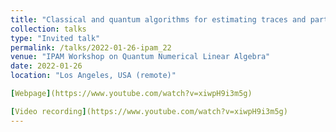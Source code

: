 ```yaml
---
title: "Classical and quantum algorithms for estimating traces and partition functions"
collection: talks
type: "Invited talk"
permalink: /talks/2022-01-26-ipam_22
venue: "IPAM Workshop on Quantum Numerical Linear Algebra"
date: 2022-01-26
location: "Los Angeles, USA (remote)"

[Webpage](https://www.youtube.com/watch?v=xiwpH9i3m5g)

[Video recording](https://www.youtube.com/watch?v=xiwpH9i3m5g)
---
```

